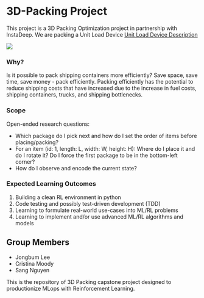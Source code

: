 # 3D-Packing Project
This project is a 3D Packing Optimization project in partnership with InstaDeep. We are packing a Unit Load Device [Unit Load Device Description](https://en.wikipedia.org/wiki/Unit_load_device)

<img src="https://upload.wikimedia.org/wikipedia/commons/8/81/Unit_load_device_sizes.png" height="198*1.25" width="273*1.25" >

### Why?
Is it possible to pack shipping containers more efficiently? Save space, save time, save money - pack efficiently.
Packing efficiently has the potential to reduce shipping costs that have increased due to the increase in fuel costs, shipping containers, trucks, and shipping bottlenecks.

### Scope
Open-ended research questions:
* Which package do I pick next and how do I set the order of items before placing/packing?
* For an item (id: 1, length: L, width: W, height: H): Where do I place it and do I rotate it? Do I force the first package to be in the bottom-left corner?
* How do I observe and encode the current state?

### Expected Learning Outcomes
1. Building a clean RL environment in python
2. Code testing and possibly test-driven development (TDD)
3. Learning to formulate real-world use-cases into ML/RL problems
4. Learning to implement and/or use advanced ML/RL algorithms and models


## Group Members
* Jongbum Lee
* Cristina Moody
* Sang Nguyen


This is the repository of 3D Packing capstone project designed to productionize MLops with Reinforcement Learning.
